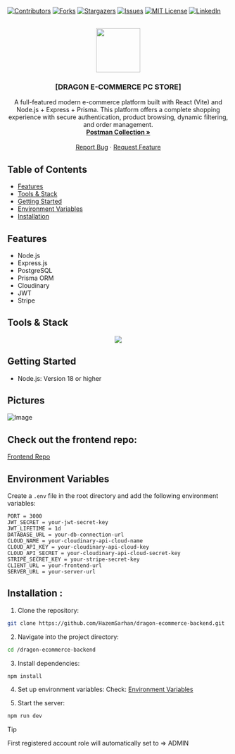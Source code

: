 [![Contributors][contributors-shield]][contributors-url]
[![Forks][forks-shield]][forks-url]
[![Stargazers][stars-shield]][stars-url]
[![Issues][issues-shield]][issues-url]
[![MIT License][license-shield]][license-url]
[![LinkedIn][linkedin-shield]][linkedin-url]

<!-- PROJECT LOGO -->
<br />
<div align="center">
<img src="https://i.imgur.com/dPAUev4.png" width=100 />

<h3 align="center">[DRAG0N E-COMMERCE PC STORE]</h3>

  <p align="center">
A full-featured modern e-commerce platform built with React (Vite) and Node.js + Express + Prisma. This platform offers a complete shopping experience with secure authentication, product browsing, dynamic filtering, and order management.
    <br />
    <a href="https://documenter.getpostman.com/view/36229537/2sB34eJh22"><strong>Postman Collection »</strong></a>
    <br />
    <br />
    <a href="https://github.com/HazemSarhan/dragon-ecommerce-backend/issues/new?labels=bug&template=bug-report---.md">Report Bug</a>
    ·
    <a href="https://github.com/HazemSarhan/dragon-ecommerce-backend/issues/new?labels=enhancement&template=feature-request---.md">Request Feature</a>
  </p>
</div>

<!-- TABLE OF CONTENTS -->

## Table of Contents

- [Features](#features)
- [Tools & Stack](#tools)
- [Getting Started](#getting-started)
- [Environment Variables](#environment-variables)
- [Installation](#installation)

## Features

- Node.js
- Express.js
- PostgreSQL
- Prisma ORM
- Cloudinary
- JWT
- Stripe

## Tools & Stack

<div align="center">
    <img src="https://skillicons.dev/icons?i=js,nodejs,express,postgres,prisma,vercel" /><br>
</div>

## Getting Started

- Node.js: Version 18 or higher

## Pictures

<img src="https://i.imgur.com/g0i757o.jpeg" alt="Image">

## Check out the frontend repo:

<div>
<a href="https://github.com/HazemSarhan/dragon-ecommerce-frontend">Frontend Repo</a>
</div>

## Environment Variables

Create a `.env` file in the root directory and add the following environment variables:

```env
PORT = 3000
JWT_SECRET = your-jwt-secret-key
JWT_LIFETIME = 1d
DATABASE_URL = your-db-connection-url
CLOUD_NAME = your-cloudinary-api-cloud-name
CLOUD_API_KEY = your-cloudinary-api-cloud-key
CLOUD_API_SECRET = your-cloudinary-api-cloud-secret-key
STRIPE_SECRET_KEY = your-stripe-secret-key
CLIENT_URL = your-frontend-url
SERVER_URL = your-server-url
```

## Installation :

1. Clone the repository:

```sh
git clone https://github.com/HazemSarhan/dragon-ecommerce-backend.git
```

2. Navigate into the project directory:

```sh
cd /dragon-ecommerce-backend
```

3. Install dependencies:

```sh
npm install
```

4. Set up environment variables:
   Check: [Environment Variables](#environment-variables)

5. Start the server:

```sh
npm run dev
```

> [!TIP]
> First registered account role will automatically set to => ADMIN

[contributors-shield]: https://img.shields.io/github/contributors/HazemSarhan/dragon-ecommerce-backend?style=for-the-badge
[contributors-url]: https://github.com/HazemSarhan/dragon-ecommerce-backend/graphs/contributors
[forks-shield]: https://img.shields.io/github/forks/HazemSarhan/dragon-ecommerce-backend.svg?style=for-the-badge
[forks-url]: https://github.com/HazemSarhan/dragon-ecommerce-backend/network/members
[stars-shield]: https://img.shields.io/github/stars/HazemSarhan/dragon-ecommerce-backend.svg?style=for-the-badge
[stars-url]: https://github.com/HazemSarhan/dragon-ecommerce-backend/stargazers
[issues-shield]: https://img.shields.io/github/issues/HazemSarhan/dragon-ecommerce-backend.svg?style=for-the-badge
[issues-url]: https://github.com/HazemSarhan/dragon-ecommerce-backend/issues
[license-shield]: https://img.shields.io/github/license/HazemSarhan/dragon-ecommerce-backend.svg?style=for-the-badge
[license-url]: https://github.com/HazemSarhan/dragon-ecommerce-backend/master/LICENSE.txt
[linkedin-shield]: https://img.shields.io/badge/-LinkedIn-black.svg?style=for-the-badge&logo=linkedin&colorB=555
[linkedin-url]: https://www.linkedin.com/in/hazemmegahed/
[product-screenshot]: images/screenshot.png
[node-js]: https://svgur.com/i/19bZ.svg
[express-js]: https://svgur.com/i/19a1.svg
[mongo-db]: https://svgur.com/i/19b4.svg
[jwt]: https://svgshare.com/i/19bi.svg
[db]: https://i.imgur.com/0CzwXXA.png
